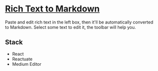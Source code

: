 # [Rich Text to Markdown](https://github.com/okmttdhr/rich-text-to-markdown)

Paste and edit rich text in the left box, then it'll be automatically converted to Markdown. Select some text to edit it, the toolbar will help you.

## Stack

* React
* Reactuate
* Medium Editor
